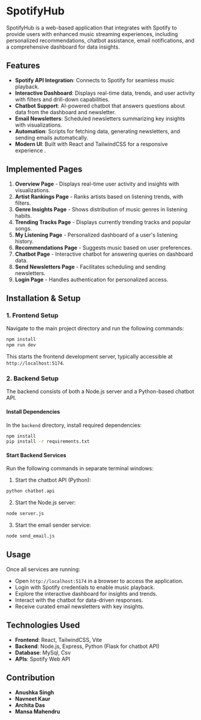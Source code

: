 # SpotifyHub

SpotifyHub is a web-based application that integrates with Spotify to provide users with enhanced music streaming experiences, including personalized recommendations, chatbot assistance, email notifications, and a comprehensive dashboard for data insights.

## Features

- **Spotify API Integration**: Connects to Spotify for seamless music playback.
- **Interactive Dashboard**: Displays real-time data, trends, and user activity with filters and drill-down capabilities.
- **Chatbot Support**: AI-powered chatbot that answers questions about data from the dashboard and newsletter.
- **Email Newsletters**: Scheduled newsletters summarizing key insights with visualizations.
- **Automation**: Scripts for fetching data, generating newsletters, and sending emails automatically.
- **Modern UI**: Built with React and TailwindCSS for a responsive experience .

## Implemented Pages

1. **Overview Page** - Displays real-time user activity and insights with visualizations.
2. **Artist Rankings Page** - Ranks artists based on listening trends, with filters.
3. **Genre Insights Page** - Shows distribution of music genres in listening habits.
4. **Trending Tracks Page** - Displays currently trending tracks and popular songs.
5. **My Listening Page** - Personalized dashboard of a user's listening history.
6. **Recommendations Page** - Suggests music based on user preferences.
7. **Chatbot Page** - Interactive chatbot for answering queries on dashboard data.
8. **Send Newsletters Page** - Facilitates scheduling and sending newsletters.
9. **Login Page** - Handles authentication for personalized access.

## Installation & Setup

### 1. Frontend Setup

Navigate to the main project directory and run the following commands:

```sh
npm install
npm run dev
```

This starts the frontend development server, typically accessible at `http://localhost:5174`.

### 2. Backend Setup

The backend consists of both a Node.js server and a Python-based chatbot API.

#### Install Dependencies

In the `backend` directory, install required dependencies:

```sh
npm install
pip install -r requirements.txt
```

#### Start Backend Services

Run the following commands in separate terminal windows:

1. Start the chatbot API (Python):

```sh
python chatbot.api
```

2. Start the Node.js server:

```sh
node server.js
```

3. Start the email sender service:

```sh
node send_email.js
```

## Usage

Once all services are running:

- Open `http://localhost:5174` in a browser to access the application.
- Login with Spotify credentials to enable music playback.
- Explore the interactive dashboard for insights and trends.
- Interact with the chatbot for data-driven responses.
- Receive curated email newsletters with key insights.

## Technologies Used

- **Frontend**: React, TailwindCSS, Vite
- **Backend**: Node.js, Express, Python (Flask for chatbot API)
- **Database**: MySql, Csv
- **APIs**: Spotify Web API

## Contribution

- **Anushka Singh**
- **Navneet Kaur**
- **Archita Das**
- **Mansa Mahendru**
